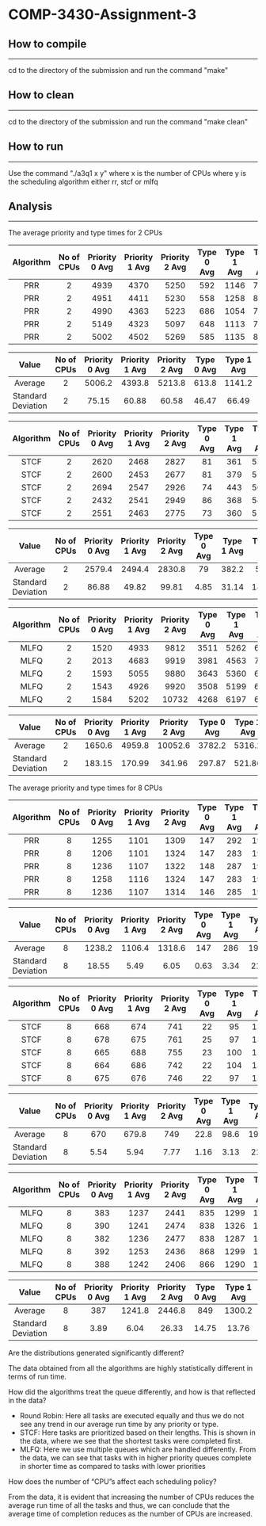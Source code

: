 # COMP-3430-Assignment-3

## How to compile

---

cd to the directory of the submission and run the command "make"

## How to clean

---

cd to the directory of the submission and run the command "make clean"

## How to run

---

Use the command "./a3q1 x y"
where x is the number of CPUs
where y is the scheduling algorithm either rr, stcf or mlfq

## Analysis

---

The average priority and type times for 2 CPUs

| Algorithm | No of CPUs | Priority 0 Avg | Priority 1 Avg | Priority 2 Avg | Type 0 Avg | Type 1 Avg | Type 2 Avg | Type 3 Avg |
| :-------: | :--------: | :------------: | :------------: | :------------: | :--------: | :--------: | :--------: | :--------: |
|    PRR    |     2      |      4939      |      4370      |      5250      |    592     |    1146    |    7869    |   10314    |
|    PRR    |     2      |      4951      |      4411      |      5230      |    558     |    1258    |    8571    |   10753    |
|    PRR    |     2      |      4990      |      4363      |      5223      |    686     |    1054    |    7847    |   10351    |
|    PRR    |     2      |      5149      |      4323      |      5097      |    648     |    1113    |    7806    |   10269    |
|    PRR    |     2      |      5002      |      4502      |      5269      |    585     |    1135    |    8056    |   10423    |

|       Value        | No of CPUs | Priority 0 Avg | Priority 1 Avg | Priority 2 Avg | Type 0 Avg | Type 1 Avg | Type 2 Avg | Type 3 Avg |
| :----------------: | :--------: | :------------: | :------------: | :------------: | :--------: | :--------: | :--------: | :--------: |
|      Average       |     2      |     5006.2     |     4393.8     |     5213.8     |   613.8    |   1141.2   |   8029.8   |   10422    |
| Standard Deviation |     2      |     75.15      |     60.88      |     60.58      |   46.47    |   66.49    |   283.88   |   173.02   |

| Algorithm | No of CPUs | Priority 0 Avg | Priority 1 Avg | Priority 2 Avg | Type 0 Avg | Type 1 Avg | Type 2 Avg | Type 3 Avg |
| :-------: | :--------: | :------------: | :------------: | :------------: | :--------: | :--------: | :--------: | :--------: |
|   STCF    |     2      |      2620      |      2468      |      2827      |     81     |    361     |    5304    |    5023    |
|   STCF    |     2      |      2600      |      2453      |      2677      |     81     |    379     |    5163    |    4856    |
|   STCF    |     2      |      2694      |      2547      |      2926      |     74     |    443     |    5685    |    4876    |
|   STCF    |     2      |      2432      |      2541      |      2949      |     86     |    368     |    5441    |    4962    |
|   STCF    |     2      |      2551      |      2463      |      2775      |     73     |    360     |    5242    |    4927    |

|       Value        | No of CPUs | Priority 0 Avg | Priority 1 Avg | Priority 2 Avg | Type 0 Avg | Type 1 Avg | Type 2 Avg | Type 3 Avg |
| :----------------: | :--------: | :------------: | :------------: | :------------: | :--------: | :--------: | :--------: | :--------: |
|      Average       |     2      |     2579.4     |     2494.4     |     2830.8     |     79     |   382.2    |    5367    |   4928.8   |
| Standard Deviation |     2      |     86.88      |     49.82      |     99.81      |    4.85    |   31.14    |   183.19   |   60.11    |

| Algorithm | No of CPUs | Priority 0 Avg | Priority 1 Avg | Priority 2 Avg | Type 0 Avg | Type 1 Avg | Type 2 Avg | Type 3 Avg |
| :-------: | :--------: | :------------: | :------------: | :------------: | :--------: | :--------: | :--------: | :--------: |
|   MLFQ    |     2      |      1520      |      4933      |      9812      |    3511    |    5262    |    6883    |    8453    |
|   MLFQ    |     2      |      2013      |      4683      |      9919      |    3981    |    4563    |    7396    |    8578    |
|   MLFQ    |     2      |      1593      |      5055      |      9880      |    3643    |    5360    |    6926    |    8533    |
|   MLFQ    |     2      |      1543      |      4926      |      9920      |    3508    |    5199    |    6990    |    8613    |
|   MLFQ    |     2      |      1584      |      5202      |     10732      |    4268    |    6197    |    6794    |    8737    |

|       Value        | No of CPUs | Priority 0 Avg | Priority 1 Avg | Priority 2 Avg | Type 0 Avg | Type 1 Avg | Type 2 Avg | Type 3 Avg |
| :----------------: | :--------: | :------------: | :------------: | :------------: | :--------: | :--------: | :--------: | :--------: |
|      Average       |     2      |     1650.6     |     4959.8     |    10052.6     |   3782.2   |   5316.2   |   6997.8   |   8582.8   |
| Standard Deviation |     2      |     183.15     |     170.99     |     341.96     |   297.87   |   521.86   |   209.04   |   93.85    |

The average priority and type times for 8 CPUs

| Algorithm | No of CPUs | Priority 0 Avg | Priority 1 Avg | Priority 2 Avg | Type 0 Avg | Type 1 Avg | Type 2 Avg | Type 3 Avg |
| :-------: | :--------: | :------------: | :------------: | :------------: | :--------: | :--------: | :--------: | :--------: |
|    PRR    |     8      |      1255      |      1101      |      1309      |    147     |    292     |    1944    |    2628    |
|    PRR    |     8      |      1206      |      1101      |      1324      |    147     |    283     |    1940    |    2614    |
|    PRR    |     8      |      1236      |      1107      |      1322      |    148     |    287     |    1947    |    2646    |
|    PRR    |     8      |      1258      |      1116      |      1324      |    147     |    283     |    1940    |    2614    |
|    PRR    |     8      |      1236      |      1107      |      1314      |    146     |    285     |    1995    |    2615    |

|       Value        | No of CPUs | Priority 0 Avg | Priority 1 Avg | Priority 2 Avg | Type 0 Avg | Type 1 Avg | Type 2 Avg | Type 3 Avg |
| :----------------: | :--------: | :------------: | :------------: | :------------: | :--------: | :--------: | :--------: | :--------: |
|      Average       |     8      |     1238.2     |     1106.4     |     1318.6     |    147     |    286     |   1953.2   |   2623.4   |
| Standard Deviation |     8      |     18.55      |      5.49      |      6.05      |    0.63    |    3.34    |   21.06    |   12.48    |

| Algorithm | No of CPUs | Priority 0 Avg | Priority 1 Avg | Priority 2 Avg | Type 0 Avg | Type 1 Avg | Type 2 Avg | Type 3 Avg |
| :-------: | :--------: | :------------: | :------------: | :------------: | :--------: | :--------: | :--------: | :--------: |
|   STCF    |     8      |      668       |      674       |      741       |     22     |     95     |    1362    |    1365    |
|   STCF    |     8      |      678       |      675       |      761       |     25     |     97     |    1388    |    1380    |
|   STCF    |     8      |      665       |      688       |      755       |     23     |    100     |    1372    |    1391    |
|   STCF    |     8      |      664       |      686       |      742       |     22     |    104     |    1384    |    1345    |
|   STCF    |     8      |      675       |      676       |      746       |     22     |     97     |    1365    |    1379    |

|       Value        | No of CPUs | Priority 0 Avg | Priority 1 Avg | Priority 2 Avg | Type 0 Avg | Type 1 Avg | Type 2 Avg | Type 3 Avg |
| :----------------: | :--------: | :------------: | :------------: | :------------: | :--------: | :--------: | :--------: | :--------: |
|      Average       |     8      |      670       |     679.8      |      749       |    22.8    |    98.6    |   1953.2   |   1374.2   |
| Standard Deviation |     8      |      5.54      |      5.94      |      7.77      |    1.16    |    3.13    |   21.06    |   10.24    |

| Algorithm | No of CPUs | Priority 0 Avg | Priority 1 Avg | Priority 2 Avg | Type 0 Avg | Type 1 Avg | Type 2 Avg | Type 3 Avg |
| :-------: | :--------: | :------------: | :------------: | :------------: | :--------: | :--------: | :--------: | :--------: |
|   MLFQ    |     8      |      383       |      1237      |      2441      |    835     |    1299    |    1755    |    2128    |
|   MLFQ    |     8      |      390       |      1241      |      2474      |    838     |    1326    |    1767    |    2150    |
|   MLFQ    |     8      |      382       |      1236      |      2477      |    838     |    1287    |    1769    |    2182    |
|   MLFQ    |     8      |      392       |      1253      |      2436      |    868     |    1299    |    1727    |    2151    |
|   MLFQ    |     8      |      388       |      1242      |      2406      |    866     |    1290    |    1709    |    2109    |

|       Value        | No of CPUs | Priority 0 Avg | Priority 1 Avg | Priority 2 Avg | Type 0 Avg | Type 1 Avg | Type 2 Avg | Type 3 Avg |
| :----------------: | :--------: | :------------: | :------------: | :------------: | :--------: | :--------: | :--------: | :--------: |
|      Average       |     8      |      387       |     1241.8     |     2446.8     |    849     |   1300.2   |   1745.4   |    2144    |
| Standard Deviation |     8      |      3.89      |      6.04      |     26.33      |   14.75    |   13.76    |   23.57    |   24.53    |

Are the distributions generated significantly different?

The data obtained from all the algorithms are highly statistically different in terms of run time.

How did the algorithms treat the queue differently, and how is that reflected in the data?

- Round Robin: Here all tasks are executed equally and thus we do not see any trend in our average run time by any priority or type.
- STCF: Here tasks are prioritized based on their lengths. This is shown in the data, where we see that the shortest tasks were completed first.
- MLFQ: Here we use multiple queues which are handled differently. From the data, we can see that tasks with in higher priority queues complete in shorter time
  as compared to tasks with lower priorities

How does the number of “CPU”s affect each scheduling policy?

From the data, it is evident that increasing the number of CPUs reduces the average run time of all the tasks and thus, we can conclude that
the average time of completion reduces as the number of CPUs are increased.
